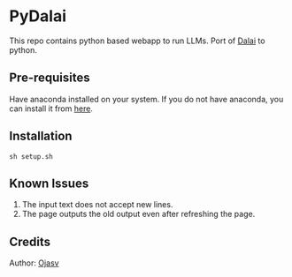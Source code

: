# PyDalai
This repo contains python based webapp to run LLMs. 
Port of [Dalai](https://github.com/kamalojasv181) to python.

## Pre-requisites
Have anaconda installed on your system. If you do not have anaconda, you can install it from [here](https://docs.anaconda.com/anaconda/install/index.html).

## Installation
```
sh setup.sh
```

## Known Issues
1. The input text does not accept new lines.
2. The page outputs the old output even after refreshing the page.

## Credits
Author: [Ojasv](https://github.com/kamalojasv181)

